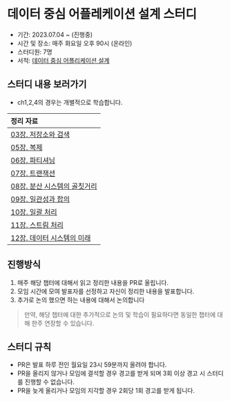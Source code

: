 # 데이터 중심 어플레케이션 설계 스터디

- 기간: 2023.07.04 ~ (진행중)
- 시간 및 장소: 매주 화요일 오후 90시 (온라인)
- 스터디원: 7명
- 서적: [데이터 중심 어플리케이션 설계](https://www.yes24.com/Product/Goods/59566585)

## 스터디 내용 보러가기

- ch1,2,4의 경우는 개별적으로 학습합니다.

| 정리 자료 |
|:-----|
|[03장. 저장소와 검색](https://github.com/Learning-Is-Vital-In-Development/23-11-DesignDataIntensiveApplications/tree/main/ch03)|
|[05장. 복제](https://github.com/Learning-Is-Vital-In-Development/23-11-DesignDataIntensiveApplications/tree/main/ch05)|
|[06장. 파티셔닝](https://github.com/Learning-Is-Vital-In-Development/23-11-DesignDataIntensiveApplications/tree/main/ch06)|
|[07장. 트랜잭션](https://github.com/Learning-Is-Vital-In-Development/23-11-DesignDataIntensiveApplications/tree/main/ch07)|
|[08장. 분산 시스템의 골칫거리](https://github.com/Learning-Is-Vital-In-Development/23-11-DesignDataIntensiveApplications/tree/main/ch08)|
|[09장. 일관성과 합의](https://github.com/Learning-Is-Vital-In-Development/23-11-DesignDataIntensiveApplications/tree/main/ch09)|
|[10장. 일괄 처리](https://github.com/Learning-Is-Vital-In-Development/23-11-DesignDataIntensiveApplications/tree/main/ch10)|
|[11장. 스트림 처리](https://github.com/Learning-Is-Vital-In-Development/23-11-DesignDataIntensiveApplications/tree/main/ch11)|
|[12장. 데이터 시스템의 미래](https://github.com/Learning-Is-Vital-In-Development/23-11-DesignDataIntensiveApplications/tree/main/ch12)|

## 진행방식

1. 매주 해당 챕터에 대해서 읽고 정리한 내용을 PR로 올립니다.
2. 모임 시간에 모여 발표자를 선정하고 자신이 정리한 내용을 발표합니다.
3. 추가로 논의 했으면 하는 내용에 대해서 논의합니다 
> 만약, 해당 챕터에 대한 추가적으로 논의 및 학습이 필요하다면 동일한 챕터에 대해 한주 연장할 수 있습니다.

## 스터디 규칙

- PR은 발표 하루 전인 월요일 23시 59분까지 올려야 합니다.
- PR을 올리지 않거나 모임에 결석할 경우 경고를 받게 되며 3회 이상 경고 시 스터디를 진행할 수 없습니다.
- PR을 늦게 올리거나 모임의 지각할 경우 2회당 1회 경고를 받게 됩니다.
